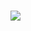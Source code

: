 # <img src="https://capsule-render.vercel.app/api?type=waving&color=auto&height=200&section=header&text=Comento Project&fontSize=90" />
